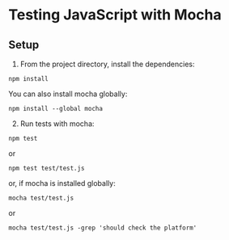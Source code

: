 # Testing JavaScript with Mocha

## Setup

1. From the project directory, install the dependencies:
```
npm install
```
You can also install mocha globally:
```
npm install --global mocha
```

2. Run tests with mocha:
```
npm test
```
or
```
npm test test/test.js
```
or, if mocha is installed globally:
```
mocha test/test.js
```
or
```
mocha test/test.js -grep 'should check the platform'
```
